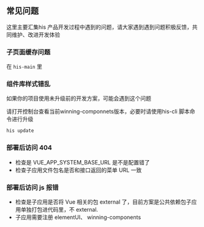 <!--
 * @Author: smallalso<hu141418@gmail.com>
 * @Date: 2020-12-18 15:54:09
 * @LastEditors: smallalso<hu141418@gmail.com>
 * @LastEditTime: 2020-12-18 17:40:52
 * @FilePath: /his-doc/docs/guide/issues.md
-->

## 常见问题

这里主要汇集his 产品开发过程中遇到的问题，请大家遇到遇到问题积极反馈，共同维护、改进开发体验

### 子页面缓存问题

在 `his-main` 里

### 组件库样式错乱

如果你的项目使用未升级前的开发方案，可能会遇到这个问题

请打开控制台查看当前winning-componnets版本，必要时请使用his-cli 脚本命令进行升级
```javascript
his update
```

### 部署后访问 404
- 检查是 VUE_APP_SYSTEM_BASE_URL 是不是配置错了
- 检查子应用文件包名是否和接口返回的菜单 URL 一致

### 部署后访问 js 报错
- 检查是子应用是否将 Vue 相关的包 external 了，目前方案是公共依赖包子应用单独打包进代码里，不 external.
- 子应用需要注册 elementUI、 winning-components
